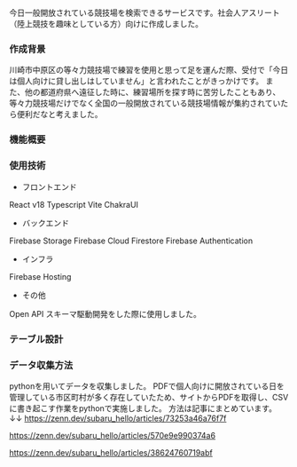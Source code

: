 #
今日一般開放されている競技場を検索できるサービスです。社会人アスリート（陸上競技を趣味としている方）向けに作成しました。

### 作成背景
川崎市中原区の等々力競技場で練習を使用と思って足を運んだ際、受付で「今日は個人向けに貸し出しはしていません」と言われたことがきっかけです。
また、他の都道府県へ遠征した時に、練習場所を探す時に苦労したこともあり、等々力競技場だけでなく全国の一般開放されている競技場情報が集約されていたら便利だなと考えました。

### 機能概要

### 使用技術
- フロントエンド

React v18
Typescript
Vite
ChakraUI

- バックエンド

Firebase Storage
Firebase Cloud Firestore
Firebase Authentication

- インフラ

Firebase Hosting

- その他

Open API スキーマ駆動開発をした際に使用しました。

### テーブル設計

### データ収集方法
pythonを用いてデータを収集しました。
PDFで個人向けに開放されている日を管理している市区町村が多く存在していたため、サイトからPDFを取得し、CSVに書き起こす作業をpythonで実施しました。
方法は記事にまとめています。↓↓
https://zenn.dev/subaru_hello/articles/73253a46a76f7f

https://zenn.dev/subaru_hello/articles/570e9e990374a6

https://zenn.dev/subaru_hello/articles/38624760719abf
